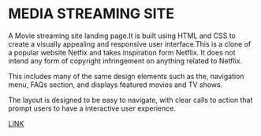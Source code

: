 # MEDIA STREAMING SITE
A Movie streaming site landing page.It is built using HTML and CSS to create a visually appealing and responsive user interface.This is a clone of a popular website Netfix and takes inspiration form Netflix. It does not intend any form of copyright infringement on anything related to Netflix.

This includes many of the same design elements such as the, navigation menu, FAQs section, and displays featured movies and TV shows.

The layout is designed to be easy to navigate, with clear calls to action that prompt users to have a interactive user experience.

[LINK](https://poborojo.github.io/MOVIE-SITE/)
